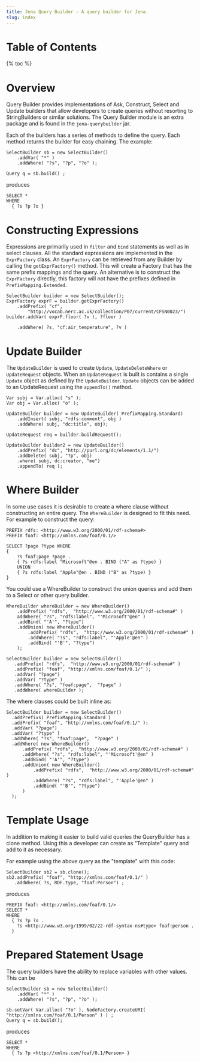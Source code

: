 ```yaml
---
title: Jena Query Builder - A query builder for Jena.
slug: index
---
```



# Table of Contents

{% toc %}

# Overview

Query Builder provides implementations of Ask, Construct, Select and Update builders that allow developers to create queries without resorting to StringBuilders or similar solutions.  The Query Builder module is an extra package and is found in the `jena-querybuilder` jar. 

Each of the builders has a series of methods to define the query.  Each method returns the builder for easy chaining.  The  example:


    SelectBuilder sb = new SelectBuilder()
        .addVar( "*" )
        .addWhere( "?s", "?p", "?o" );

    Query q = sb.build() ;


produces

    SELECT *
    WHERE
      { ?s ?p ?o }

# Constructing Expressions

Expressions are primarily used in `filter` and `bind` statements as well as in select clauses.  All the standard expressions are implemented in the `ExprFactory` class.  An `ExprFactory` can be retrieved from any Builder by calling the `getExprFactory()` method.  This will create a Factory that has the same prefix mappings and the query.  An alternative is to construct the `ExprFactory` directly, this factory will not have the prefixes defined in `PrefixMapping.Extended`.

    SelectBuilder builder = new SelectBuilder();
    ExprFactory exprF = builder.getExprFactory()
        .addPrefix( "cf",
            "http://vocab.nerc.ac.uk/collection/P07/current/CFSN0023/")
    builder.addVar( exprF.floor( ?v ), ?floor )

        .addWhere( ?s, "cf:air_temperature", ?v )


# Update Builder

The `UpdateBuilder` is used to create `Update`, `UpdateDeleteWhere` or `UpdateRequest` objects.  When an `UpdateRequest` is built is contains a single `Update` object as defined by the `UpdateBuilder`.  `Update` objects can  be added to an UpdateRequest using the `appendTo()` method.

    Var subj = Var.alloc( "s" );
    Var obj = Var.alloc( "o" );

    UpdateBuilder builder = new UpdateBuilder( PrefixMapping.Standard)
        .addInsert( subj, "rdfs:comment", obj )
        .addWhere( subj, "dc:title", obj);

    UpdateRequest req = builder.buildRequest();

    UpdateBuilder builder2 = new UpdateBuilder()
        .addPrefix( "dc", "http://purl.org/dc/elements/1.1/")
        .addDelete( subj, "?p", obj)
        .where( subj, dc:creator, "me")
        .appendTo( req );

# Where Builder

In some use cases it is desirable to create a where clause without constructing an entire query.  The `WhereBuilder` is designed to fit this need.  For example to construct the query:

    PREFIX rdfs: <http://www.w3.org/2000/01/rdf-schema#>
    PREFIX foaf: <http://xmlns.com/foaf/0.1/>

    SELECT ?page ?type WHERE
    {
        ?s foaf:page ?page .
        { ?s rdfs:label "Microsoft"@en . BIND ("A" as ?type) }
        UNION
        { ?s rdfs:label "Apple"@en . BIND ("B" as ?type) }
    }

You could use a WhereBuilder to construct the union queries and add them to a Select or other query builder.

    WhereBuilder whereBuilder = new WhereBuilder()
        .addPrefix( "rdfs",  "http://www.w3.org/2000/01/rdf-schema#" )
        addWhere( "?s", "rdfs:label", "'Microsoft'@en" )
        .addBind( "'A'", "?type")
        .addUnion( new WhereBuilder()
            .addPrefix( "rdfs",  "http://www.w3.org/2000/01/rdf-schema#" )
            .addWhere( "?s", "rdfs:label", "'Apple'@en" )
            .addBind( "'B'", "?type")
        );

    SelectBuilder builder = new SelectBuilder()
       .addPrefix( "rdfs",  "http://www.w3.org/2000/01/rdf-schema#" )
       .addPrefix( "foaf", "http://xmlns.com/foaf/0.1/" );
       .addVar( "?page")
       .addVar( "?type" )
       .addWhere( "?s", "foaf:page",  "?page" )
       .addWhere( whereBuilder );

The where clauses could be built inline as:

    SelectBuilder builder = new SelectBuilder()
      .addPrefixs( PrefixMapping.Standard )
      .addPrefix( "foaf", "http://xmlns.com/foaf/0.1/" );
      .addVar( "?page")
      .addVar( "?type" )
      .addWhere( "?s", "foaf:page",  "?page" )
      .addWhere( new WhereBuilder()
          .addPrefix( "rdfs",  "http://www.w3.org/2000/01/rdf-schema#" )
          .addWhere( "?s", "rdfs:label", "'Microsoft'@en" )
          .addBind( "'A'", "?type")
          .addUnion( new WhereBuilder()
              .addPrefix( "rdfs",  "http://www.w3.org/2000/01/rdf-schema#" )
              .addWhere( "?s", "rdfs:label", "'Apple'@en" )
              .addBind( "'B'", "?type")
          )
      );



# Template Usage

In addition to making it easier to build valid queries the QueryBuilder has a clone method.
Using this a developer can create as "Template" query and add to it as necessary.

For example using the above query as the "template" with this code:


    SelectBuilder sb2 = sb.clone();
    sb2.addPrefix( "foaf", "http://xmlns.com/foaf/0.1/" )
       .addWhere( ?s, RDF.type, "foaf:Person") ;


produces

    PREFIX foaf: <http://xmlns.com/foaf/0.1/>
    SELECT *
    WHERE
      { ?s ?p ?o .
        ?s <http://www.w3.org/1999/02/22-rdf-syntax-ns#type> foaf:person .
      }

# Prepared Statement Usage

The query builders have the ability to replace variables with other values.  This can be

    SelectBuilder sb = new SelectBuilder()
        .addVar( "*" )
        .addWhere( "?s", "?p", "?o" );

    sb.setVar( Var.alloc( "?o" ), NodeFactory.createURI( "http://xmlns.com/foaf/0.1/Person" ) ) ;
    Query q = sb.build();

produces

    SELECT *
    WHERE
      { ?s ?p <http://xmlns.com/foaf/0.1/Person> }
